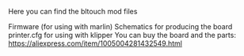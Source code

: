 Here you can find the bltouch mod files

Firmware (for using with marlin)
Schematics for producing the board
printer.cfg for using with klipper
You can buy the board and the parts: https://aliexpress.com/item/1005004281432549.html
